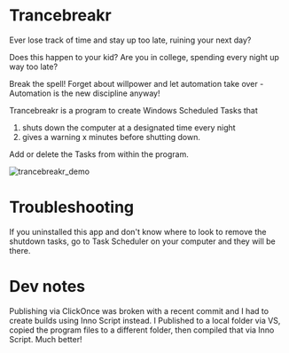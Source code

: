 # Trancebreakr

Ever lose track of time and stay up too late, ruining your next day? 

Does this happen to your kid? Are you in college, spending every night up way too late? 

Break the spell! Forget about willpower and let automation take over - Automation is the new discipline anyway!

Trancebreakr is a program to create Windows Scheduled Tasks that 
1) shuts down the computer at a designated time every night
2) gives a warning x minutes before shutting down. 

Add or delete the Tasks from within the program. 


![trancebreakr_demo](https://user-images.githubusercontent.com/6875673/202711070-5d5ae8ee-ea7e-42bb-8645-90b9c878e0e7.png)

# Troubleshooting

If you uninstalled this app and don't know where to look to remove the shutdown tasks, go to Task Scheduler on your computer and they will be there. 


# Dev notes
Publishing via ClickOnce was broken with a recent commit and I had to create builds using Inno Script instead. I Published to a local folder via VS, copied the program files to a different folder, then compiled that via Inno Script. Much better!
